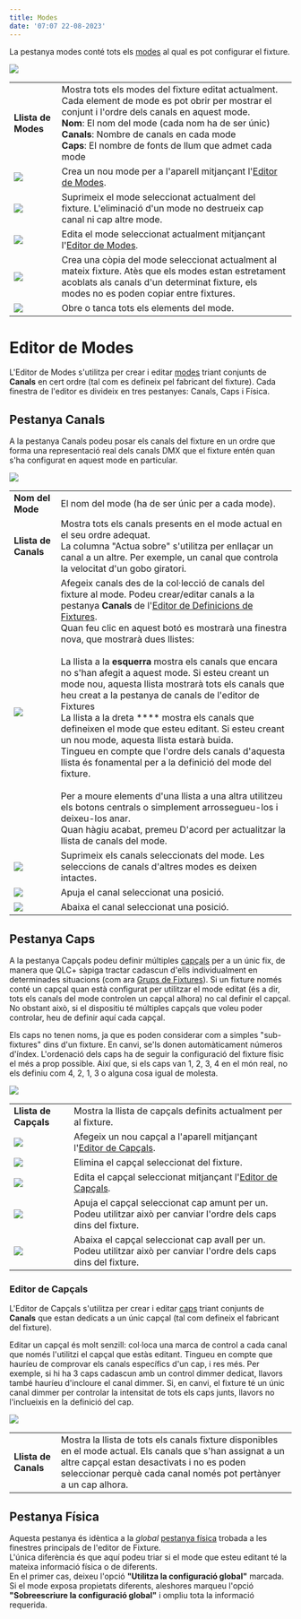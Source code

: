 ```yaml
---
title: Modes
date: '07:07 22-08-2023'
---
```


La pestanya modes conté tots els [modes](/basics/glossary-and-concepts#fixture-mode) al qual es pot configurar el fixture.

![](../fixtureeditor_modes.png)

|     |     |
| --- | --- |
| **Llista de Modes** | Mostra tots els modes del fixture editat actualment. Cada element de mode es pot obrir per mostrar el conjunt i l'ordre dels canals en aquest mode.<br>**Nom**: El nom del mode (cada nom ha de ser únic)<br>**Canals**: Nombre de canals en cada mode<br>**Caps**: El nombre de fonts de llum que admet cada mode |
| ![](/basics/edit_add.png) | Crea un nou mode per a l'aparell mitjançant l'[Editor de Modes](#mode-editor). |
| ![](/basics/edit_remove.png) | Suprimeix el mode seleccionat actualment del fixture. L'eliminació d'un mode no destrueix cap canal ni cap altre mode. |
| ![](/basics/edit.png) | Edita el mode seleccionat actualment mitjançant l'[Editor de Modes](#mode-editor). |
| ![](/basics/editcopy.png) | Crea una còpia del mode seleccionat actualment al mateix fixture. Atès que els modes estan estretament acoblats als canals d'un determinat fixture, els modes no es poden copiar entre fixtures. |
| ![](/basics/check.png) | Obre o tanca tots els elements del mode. |

Editor de Modes
===========

L'Editor de Modes s'utilitza per crear i editar [modes](/basics/glossary-and-concepts#fixture-mode) triant conjunts de **Canals** en cert ordre (tal com es defineix pel fabricant del fixture). Cada finestra de l'editor es divideix en tres pestanyes: Canals, Caps i Física.

Pestanya Canals
------------

A la pestanya Canals podeu posar els canals del fixture en un ordre que forma una representació real dels canals DMX que el fixture entén quan s'ha configurat en aquest mode en particular.

![](../fixtureeditor_mode_channels.png)

|     |     |
| --- | --- |
| **Nom del Mode** | El nom del mode (ha de ser únic per a cada mode). |
| **Llista de Canals** | Mostra tots els canals presents en el mode actual en el seu ordre adequat.  <br>La columna "Actua sobre" s'utilitza per enllaçar un canal a un altre. Per exemple, un canal que controla la velocitat d'un gobo giratori. |
| ![](/basics/edit_add.png) | Afegeix canals des de la col·lecció de canals del fixture al mode. Podeu crear/editar canals a la pestanya **Canals** de l'[Editor de Definicions de Fixtures](/fixture-definition-editor/channels).  <br>Quan feu clic en aquest botó es mostrarà una finestra nova, que mostrarà dues llistes:<br><br>La llista a la **esquerra** mostra els canals que encara no s'han afegit a aquest mode. Si esteu creant un mode nou, aquesta llista mostrarà tots els canals que heu creat a la pestanya de canals de l'editor de Fixtures<br>La llista a la dreta **** mostra els canals que defineixen el mode que esteu editant. Si esteu creant un nou mode, aquesta llista estarà buida.  <br> Tingueu en compte que l'ordre dels canals d'aquesta llista és fonamental per a la definició del mode del fixture.<br><br>Per a moure elements d'una llista a una altra utilitzeu els botons centrals o simplement arrossegueu-los i deixeu-los anar.  <br>Quan hàgiu acabat, premeu D'acord per actualitzar la llista de canals del mode. |
| ![](/basics/edit_remove.png) | Suprimeix els canals seleccionats del mode. Les seleccions de canals d'altres modes es deixen intactes. |
| ![](/basics/up.png) | Apuja el canal seleccionat una posició. |
| ![](/basics/down.png) | Abaixa el canal seleccionat una posició. |

Pestanya Caps
---------

A la pestanya Capçals podeu definir múltiples [capçals](/basics/glossary-and-concepts#head) per a un únic fix, de manera que QLC+ sàpiga tractar cadascun d'ells individualment en determinades situacions (com ara [Grups de Fixtures](/basics/glossary-and-concepts#fixture-group)). Si un fixture només conté un capçal quan està configurat per utilitzar el mode editat (és a dir, tots els canals del mode controlen un capçal alhora) no cal definir el capçal. No obstant això, si el dispositiu té múltiples capçals que voleu poder controlar, heu de definir aquí cada capçal.

Els caps no tenen noms, ja que es poden considerar com a simples "sub-fixtures" dins d'un fixture. En canvi, se'ls donen automàticament números d'índex. L'ordenació dels caps ha de seguir la configuració del fixture físic el més a prop possible. Així que, si els caps van 1, 2, 3, 4 en el món real, no els definiu com 4, 2, 1, 3 o alguna cosa igual de molesta.

![](../fixtureeditor_mode_heads.png)

|     |     |
| --- | --- |
| **Llista de Capçals** | Mostra la llista de capçals definits actualment per al fixture. |
| ![](/basics/edit_add.png) | Afegeix un nou capçal a l'aparell mitjançant l'[Editor de Capçals](#head-editor). |
| ![](/basics/edit_remove.png) | Elimina el capçal seleccionat del fixture. |
| ![](/basics/edit.png) | Edita el capçal seleccionat mitjançant l'[Editor de Capçals](#head-editor). |
| ![](/basics/up.png) | Apuja el capçal seleccionat cap amunt per un. Podeu utilitzar això per canviar l'ordre dels caps dins del fixture. |
| ![](/basics/down.png) | Abaixa el capçal seleccionat cap avall per un. Podeu utilitzar això per canviar l'ordre dels caps dins del fixture. |

### Editor de Capçals

L'Editor de Capçals s'utilitza per crear i editar [caps](/basics/glossary-and-concepts#head) triant conjunts de **Canals** que estan dedicats a un únic capçal (tal com defineix el fabricant del fixture).

Editar un capçal és molt senzill: col·loca una marca de control a cada canal que només l'utilitzi el capçal que estàs editant. Tingueu en compte que hauríeu de comprovar els canals específics d'un cap, i res més. Per exemple, si hi ha 3 caps cadascun amb un control dimmer dedicat, llavors també hauríeu d'incloure el canal dimmer. Si, en canvi, el fixture té un únic canal dimmer per controlar la intensitat de tots els caps junts, llavors no l'inclueixis en la definició del cap.

![](../fixtureeditor_mode_edit_head.png)

|     |     |
| --- | --- |
| **Llista de Canals** | Mostra la llista de tots els canals fixture disponibles en el mode actual. Els canals que s'han assignat a un altre capçal estan desactivats i no es poden seleccionar perquè cada canal només pot pertànyer a un cap alhora. |

Pestanya Física
------------

Aquesta pestanya és idèntica a la _global_ [pestanya física](/fixture-definition-editor/physical) trobada a les finestres principals de l'editor de Fixture.  
L'única diferència és que aquí podeu triar si el mode que esteu editant té la mateixa informació física o de diferents.  
En el primer cas, deixeu l'opció **"Utilitza la configuració global"** marcada. Si el mode exposa propietats diferents, aleshores marqueu l'opció **"Sobreescriure la configuració global"** i ompliu tota la informació requerida.